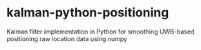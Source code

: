 # kalman-python-positioning
Kalman filter implementation in Python for smoothing UWB-based positioning raw location data using numpy
